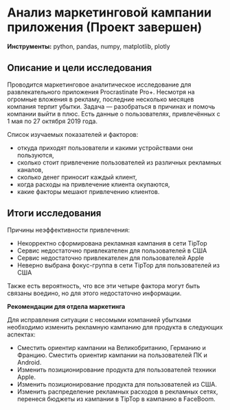 # Анализ маркетинговой кампании приложения (Проект завершен)
**Инструменты:** python, pandas, numpy, matplotlib, plotly

## Описание и цели исследования

Проводится маркетинговое аналитическое исследование для развлекательного приложения Procrastinate Pro+. Несмотря на огромные вложения в рекламу, последние несколько месяцев компания терпит убытки. Задача — разобраться в причинах и помочь компании выйти в плюс. Есть данные о пользователях, привлечённых с 1 мая по 27 октября 2019 года.

Список изучаемых показателей и факторов:
* откуда приходят пользователи и какими устройствами они пользуются,
* сколько стоит привлечение пользователей из различных рекламных каналов,
* сколько денег приносит каждый клиент,
* когда расходы на привлечение клиента окупаются,
* какие факторы мешают привлечению клиентов.

## Итоги исследования

Причины неэффективности привлечения:
* Некорректно сформирована рекламная кампания в сети TipTop
* Сервис недостаточно привлекателен для пользователей в США
* Сервис недостаточно привлекателен для пользователей Apple
* Неверно выбрана фокус-группа в сети TipTop для пользователей из США

Также есть вероятность, что все эти четыре фактора могут быть связаны воедино, но для этого недостаточно информации.

**Рекомендации для отдела маркетинга**

Для исправления ситуации с несомыми компанией убытками необходимо изменить рекламную кампанию для продукта в следующих аспектах:
* Сместить ориентир кампании на Великобританию, Германию и Францию.    Сместить ориентир кампании на пользователей ПК и Android.
* Изменить позиционирование продукта для пользователей техники Apple.
* Изменить позиционирование продукта для пользователей из США.
* Изменить распределение рекламных расходов в рекламных сетях, перенеся бюджеты из кампании в TipTop в кампанию в FaceBoom.
